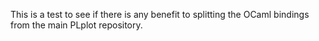 This is a test to see if there is any benefit to splitting the OCaml bindings
from the main PLplot repository.
